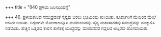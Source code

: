 +++
title = "040 ಪ್ರಳಯ ಜಲನಿಧಿಯನ್ತೆ"

+++
40. ಪ್ರಳಯಕಾಲದ ಸಮುದ್ರದಂತೆ ಸೈನ್ಯವು ಬರಲು ಭೂಮಿಯು ಕುಸಿಯಿತು. ಕೂರ್ಮನಿಗೆ ಮೇಲಿಂದ ಮೇಲೆ ಉಸಿರು ಬಂದಿತು. ದಿಗ್ಗಜಗಳು ಮೊಣಕಾಲನ್ನೂರಿ ಮನಗುಂದಿದವು. ಸೈನ್ಯ ಮಹಾಸಾಗರವು ಸಮುದ್ರವನ್ನು ಮುಕ್ಕುಳಿಸಿ ನಡೆಯಿತು. ಹೆಚ್ಚಿನ ಒತ್ತಡದ ಕಾಲಿನ ತುಳಿತಕ್ಕೆ ಯುದ್ಧವನ್ನು ಮಾಡುವವರ ಗದ್ದಲದ ಅಬ್ಬರವು ಹೊಸದಾಯಿತು.